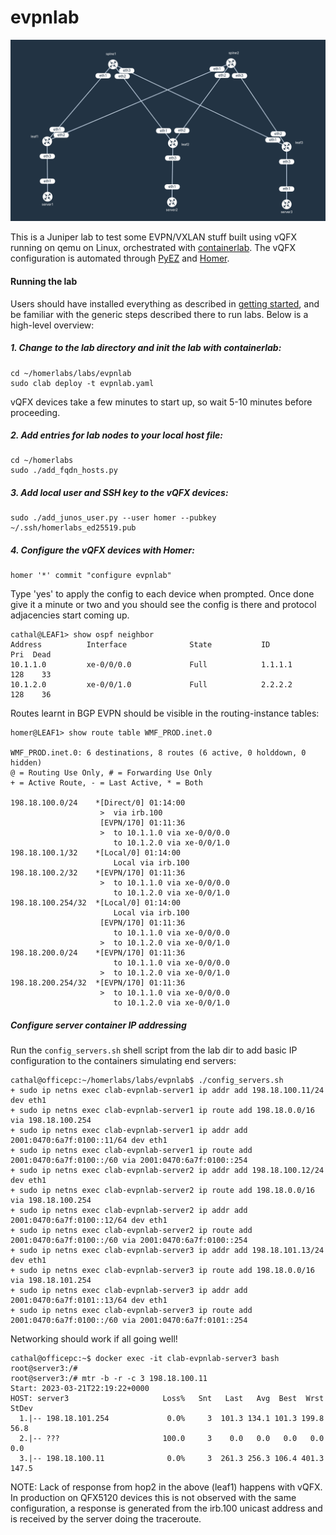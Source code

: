 # evpnlab

![evpnlab topology](https://raw.githubusercontent.com/topranks/evpnlab/main/diagram.png)

This is a Juniper lab to test some EVPN/VXLAN stuff built using vQFX running on qemu on Linux, orchestrated with [containerlab](https://containerlab.srlinux.dev/).  The vQFX configuration is automated through [PyEZ](https://github.com/Juniper/py-junos-eznc) and [Homer](https://doc.wikimedia.org/homer/master/introduction.html).

#### Running the lab

Users should have installed everything as described in [getting started](../../getting_started.md), and be familiar with the generic steps described there to run labs.  Below is a high-level overview:

##### 1. Change to the lab directory and init the lab with containerlab:
```
cd ~/homerlabs/labs/evpnlab
sudo clab deploy -t evpnlab.yaml
```

vQFX devices take a few minutes to start up, so wait 5-10 minutes before proceeding.

##### 2. Add entries for lab nodes to your local host file:
```
cd ~/homerlabs
sudo ./add_fqdn_hosts.py
```

##### 3. Add local user and SSH key to the vQFX devices:
```
sudo ./add_junos_user.py --user homer --pubkey ~/.ssh/homerlabs_ed25519.pub 
```

##### 4. Configure the vQFX devices with Homer:
```
homer '*' commit "configure evpnlab"
```

Type 'yes' to apply the config to each device when prompted.  Once done give it a minute or two and you should see the config is there and protocol adjacencies start coming up.

```
cathal@LEAF1> show ospf neighbor    
Address          Interface              State           ID               Pri  Dead
10.1.1.0         xe-0/0/0.0             Full            1.1.1.1          128    33
10.1.2.0         xe-0/0/1.0             Full            2.2.2.2          128    36
```

Routes learnt in BGP EVPN should be visible in the routing-instance tables:

```
homer@LEAF1> show route table WMF_PROD.inet.0 

WMF_PROD.inet.0: 6 destinations, 8 routes (6 active, 0 holddown, 0 hidden)
@ = Routing Use Only, # = Forwarding Use Only
+ = Active Route, - = Last Active, * = Both

198.18.100.0/24    *[Direct/0] 01:14:00
                    >  via irb.100
                    [EVPN/170] 01:11:36
                    >  to 10.1.1.0 via xe-0/0/0.0
                       to 10.1.2.0 via xe-0/0/1.0
198.18.100.1/32    *[Local/0] 01:14:00
                       Local via irb.100
198.18.100.2/32    *[EVPN/170] 01:11:36
                    >  to 10.1.1.0 via xe-0/0/0.0
                       to 10.1.2.0 via xe-0/0/1.0
198.18.100.254/32  *[Local/0] 01:14:00
                       Local via irb.100
                    [EVPN/170] 01:11:36
                       to 10.1.1.0 via xe-0/0/0.0
                    >  to 10.1.2.0 via xe-0/0/1.0
198.18.200.0/24    *[EVPN/170] 01:11:36
                       to 10.1.1.0 via xe-0/0/0.0
                    >  to 10.1.2.0 via xe-0/0/1.0
198.18.200.254/32  *[EVPN/170] 01:11:36
                    >  to 10.1.1.0 via xe-0/0/0.0
                       to 10.1.2.0 via xe-0/0/1.0
```

##### Configure server container IP addressing

Run the `config_servers.sh` shell script from the lab dir to add basic IP configuration to the containers simulating end servers:
```
cathal@officepc:~/homerlabs/labs/evpnlab$ ./config_servers.sh 
+ sudo ip netns exec clab-evpnlab-server1 ip addr add 198.18.100.11/24 dev eth1
+ sudo ip netns exec clab-evpnlab-server1 ip route add 198.18.0.0/16 via 198.18.100.254
+ sudo ip netns exec clab-evpnlab-server1 ip addr add 2001:0470:6a7f:0100::11/64 dev eth1
+ sudo ip netns exec clab-evpnlab-server1 ip route add 2001:0470:6a7f:0100::/60 via 2001:0470:6a7f:0100::254
+ sudo ip netns exec clab-evpnlab-server2 ip addr add 198.18.100.12/24 dev eth1
+ sudo ip netns exec clab-evpnlab-server2 ip route add 198.18.0.0/16 via 198.18.100.254
+ sudo ip netns exec clab-evpnlab-server2 ip addr add 2001:0470:6a7f:0100::12/64 dev eth1
+ sudo ip netns exec clab-evpnlab-server2 ip route add 2001:0470:6a7f:0100::/60 via 2001:0470:6a7f:0100::254
+ sudo ip netns exec clab-evpnlab-server3 ip addr add 198.18.101.13/24 dev eth1
+ sudo ip netns exec clab-evpnlab-server3 ip route add 198.18.0.0/16 via 198.18.101.254
+ sudo ip netns exec clab-evpnlab-server3 ip addr add 2001:0470:6a7f:0101::13/64 dev eth1
+ sudo ip netns exec clab-evpnlab-server3 ip route add 2001:0470:6a7f:0100::/60 via 2001:0470:6a7f:0101::254
```

Networking should work if all going well!
```
cathal@officepc:~$ docker exec -it clab-evpnlab-server3 bash
root@server3:/# 
root@server3:/# mtr -b -r -c 3 198.18.100.11
Start: 2023-03-21T22:19:22+0000
HOST: server3                     Loss%   Snt   Last   Avg  Best  Wrst StDev
  1.|-- 198.18.101.254             0.0%     3  101.3 134.1 101.3 199.8  56.8
  2.|-- ???                       100.0     3    0.0   0.0   0.0   0.0   0.0
  3.|-- 198.18.100.11              0.0%     3  261.3 256.3 106.4 401.3 147.5
```

NOTE: Lack of response from hop2 in the above (leaf1) happens with vQFX.  In production on QFX5120 devices this is not observed with the same configuration, a response is generated from the irb.100 unicast address and is received by the server doing the traceroute.
